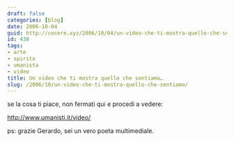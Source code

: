 ```yaml
---
draft: false
categories: [blog]
date: 2006-10-04
guid: http://cecere.xyz/2006/10/04/un-video-che-ti-mostra-quello-che-sentiamo/
id: 438
tags:
- arte
- spirito
- umanista
- video
title: Un video che ti mostra quello che sentiamo…
slug: /2006/10/un-video-che-ti-mostra-quello-che-sentiamo/
---
```


se la cosa ti piace, non fermati qui e procedi a vedere:
  
<http://www.umanisti.it/video/>

ps: grazie Gerardo, sei un vero poeta multimediale.